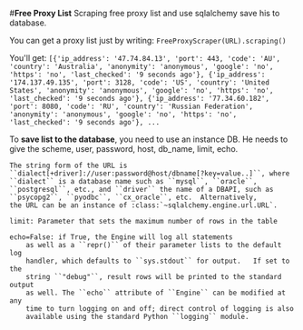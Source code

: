 #**Free Proxy List**
Scraping free proxy list and use sqlalchemy save his to database.

You can get a proxy list just by writing:
    ```
    FreeProxyScraper(URL).scraping()
    ```

You'll get: ```[{'ip_address': '47.74.84.13', 'port': 443, 'code': 'AU', 'country': 'Australia', 'anonymity': 'anonymous', 'google': 'no', 'https': 'no', 'last_checked': '9 seconds ago'}, {'ip_address': '174.137.49.135', 'port': 3128, 'code': 'US', 'country': 'United States', 'anonymity': 'anonymous', 'google': 'no', 'https': 'no', 'last_checked': '9 seconds ago'}, {'ip_address': '77.34.60.182', 'port': 8080, 'code': 'RU', 'country': 'Russian Federation', 'anonymity': 'anonymous', 'google': 'no', 'https': 'no', 'last_checked': '9 seconds ago'}, ...```

To **save list to the database**, you need to use an instance DB. He needs to give the scheme, user, password, host, db_name, limit, echo.
    
    The string form of the URL is
    ``dialect[+driver]://user:password@host/dbname[?key=value..]``, where
    ``dialect`` is a database name such as ``mysql``, ``oracle``,
    ``postgresql``, etc., and ``driver`` the name of a DBAPI, such as
    ``psycopg2``, ``pyodbc``, ``cx_oracle``, etc.  Alternatively,
    the URL can be an instance of :class:`~sqlalchemy.engine.url.URL`.
    
    limit: Parameter that sets the maximum number of rows in the table
    
    echo=False: if True, the Engine will log all statements
        as well as a ``repr()`` of their parameter lists to the default log
        handler, which defaults to ``sys.stdout`` for output.   If set to the
        string ``"debug"``, result rows will be printed to the standard output
        as well. The ``echo`` attribute of ``Engine`` can be modified at any
        time to turn logging on and off; direct control of logging is also
        available using the standard Python ``logging`` module. 